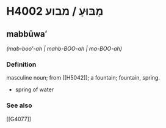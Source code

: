 # H4002 מַבּוּעַ / מבוע

## mabbûwaʻ

_(mab-boo'-ah | mahb-BOO-ah | ma-BOO-ah)_

### Definition

masculine noun; from [[H5042]]; a fountain; fountain, spring.

- spring of water
### See also

[[G4077]]

